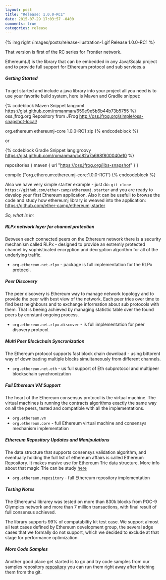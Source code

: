 ```yaml
---
layout: post
title: "Release: 1.0.0-RC1"
date: 2015-07-29 17:03:57 -0400
comments: true
categories: release
---
```


{% img right /images/posts/release-ilustration-1.gif Release 1.0.0-RC1 %}

That version is first of the RC series for Frontier network.

 Ethereum(J) is the library that can be embedded in any Java/Scala project
 and to provide full support for Ethereum protocol and sub services.a
 
##### Getting Started
To get started and include a java library into your project all you need is 
to <!--more--> use your favorite build system, here is Maven and Gradlle snippet: 

{% codeblock Maven Snippet lang:xml https://gist.github.com/romanman/659e9e5b6b44b73b5755 %}  
   <repositories>
     <repository>
       <id>oss.jfrog.org</id>
       <name>Repository from JFrog</name>
       <url>http://oss.jfrog.org/simple/oss-snapshot-local/</url>
     </repository>
   </repositories>
 
 
   <dependency>
     <groupId>org.ethereum</groupId>
     <artifactId>ethereumj-core</artifactId>
     <version> 1.0.0-RC1 </version>
     <type>zip</type>
   </dependency>
{% endcodeblock %}     
	 
or	 
 
{% codeblock Gradle Snippet lang:groovy https://gist.github.com/romanman/cc82a7a698f800040e10 %}

   repositories {
     maven {
      url "https://oss.jfrog.org/libs-snapshot"
     }
    }

   compile ("org.ethereum:ethereumj-core:1.0.0-RC1")
{% endcodeblock %}     

 Also we have very simple starter example - just do: 
 `git clone https://github.com/ether-camp/ethereumj.starter`
   and you are ready to develop your first Ethereum application.
   Also it can be usefull to browse the code and study how ethereumj
   library is weaved into the application: 
   https://github.com/ether-camp/ethereumj.starter

 *So, what is in:*

##### RLPx network layer for channel protection
  
  Between each connected peers on the Ethereum network 
  there is a security mechanism called RLPx - designed to provide 
  an extremly protected channel by sophisticated encryption and decryption
  algorithm for all of the underlying traffic. 
  
  - `org.ethereum.net.rlpx` - package is full implementation for the RLPx protocol.
 
##### Peer Discovery 

  The peer discovery is Ethereum way to manage network topology and to provide the 
  peer with best view of the network. Each peer tries over time to find best neighbours 
  and to exchange information about sub protocols with them. That is beeing achieved 
  by managing statistic table over the found peers by constant ongoing process.
 
  - `org.ethereum.net.rlpx.discover` - is full implementation for peer disovery protocol.
 
##### Multi Peer Blockchain Syncronization
	
  The Ethereum protocol supports fast block chain download - using
  bittorent way of downloading multiple blocks simultaneously from different channels.
 
  - `org.ethereum.net.eth` - us full support of Eth subprotocol and multipeer blockschain synchronization

##### Full Ethereum VM Support 

  The heart of the Ethereum consensus protocol is the virtual machine.
  The virtual machines is running the contracts algorithms exactly the 
  same way on all the peers, tested and compatible with all the implementations.
 
  - `org.ethereum.vm`
  - `org.ethereum.core` - full Ethereum virtual machine and consensys mechanism implementation
	
##### Ethereum Repository Updates and Manipulations
 
 The data structure that supports consensys validation 
 algorithm, and eventually holding the full list of 
 ethereum affairs is called Ethereum Repository. 
 It makes masive use for Ethereum Trie data structure. 
 More info about that magic Trie can be study [here](/blog/2015/07/05/Ethereum-Trie/)
   
  - `org.ethereum.repository` - full Ethereum repository implementation
      
##### Testing Notes

 The EthereumJ librarey was tested on more than 830k blocks from POC-9 Olympics network and more than 7 million transactions, with final result of full consensus achieved.

 The library supports 99% of compatabiltiy kit test case. We support almost all test cases defined by 
 Ethereum development group, the several adge cases that we formally do not support, which we decided to exclude
 at that stage for performance optimization.
 
##### More Code Samples
 
 Another good place get started is to go and try code samples from our samples repository  [repository](https://github.com/ethereum/ethereumj/tree/develop/ethereumj-core/src/main/java/org/ethereum/samples)
 you can run them right away after fetching them from the git.
 
 
 
 
